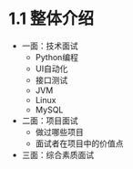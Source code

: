 # 1.1 整体介绍

- 一面：技术面试
	- Python编程
	- UI自动化
	- 接口测试
	- JVM
	- Linux
	- MySQL
- 二面：项目面试
	- 做过哪些项目
	- 面试者在项目中的价值点
- 三面：综合素质面试